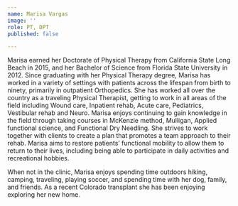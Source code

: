 ```yaml
---
name: Marisa Vargas
image: ''
role: PT, DPT
published: false

---
```

Marisa earned her Doctorate of Physical Therapy from California State Long Beach in 2015, and her Bachelor of Science from Florida State University in 2012. Since graduating with her Physical Therapy degree, Marisa has worked in a variety of settings with patients across the lifespan from birth to ninety, primarily in outpatient Orthopedics. She has worked all over the country as a traveling Physical Therapist, getting to work in all areas of the field including Wound care, Inpatient rehab, Acute care, Pediatrics, Vestibular rehab and Neuro. Marisa enjoys continuing to gain knowledge in the field through taking courses in McKenzie method, Mulligan, Applied functional science, and Functional Dry Needling. She strives to work together with clients to create a plan that promotes a team approach to their rehab. Marisa aims to restore patients’ functional mobility to allow them to return to their lives, including being able to participate in daily activities and recreational hobbies.

When not in the clinic, Marisa enjoys spending time outdoors hiking, camping, traveling, playing soccer, and spending time with her dog, family, and friends. As a recent Colorado transplant she has been enjoying exploring her new home.